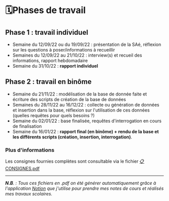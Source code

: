 # 🗓️Phases de travail


## **Phase 1 : travail individuel**


- Semaine du 12/09/22 ou du 19/09/22 : présentation de la SAé, réflexion sur les questions à poser/informations à recueillir
- Semaines du 12/09/22 au 21/10/22 : interview(s) et recueil des informations, rapport hebdomadaire
- Semaine du 31/10/22 : **rapport individuel**

## **Phase 2 : travail en binôme**

- Semaine du 21/11/22 : modélisation de la base de donnée faite et écriture des scripts de création de la base de données
- Semaines du 28/11/22 au 16/12/22 : collecte ou génération de données et insertion dans la base, réflexion sur l'utilisation de ces données (quelles requêtes pour quels besoins ?)
- Semaine du 02/01/22 : base finalisée, requêtes d'interrogation en cours de finalisation
- Semaine du 16/01/22 : **rapport final (en binôme) + rendu de la base et les différents scripts (création, insertion, interrogation)**.

### Plus d'informations

 Les consignes fournies complètes sont consultable via le fichier [📋CONSIGNES.pdf](https://github.com/NoeVgn/IUT-Projets/blob/main/Projet%20S104/CONSIGNES.pdf)

---

***N.B**. : Tous ces fichiers en .pdf on été générer automatiquement grâce à l'application [Notion](https://www.notion.so/fr-fr) que j'utilise pour prendre
mes notes de cours et réalisés mes travaux scolaires.*
